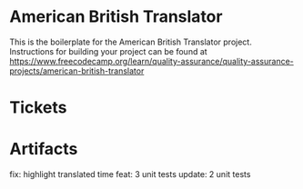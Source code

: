 # American British Translator

This is the boilerplate for the American British Translator project. Instructions for building your project can be found at https://www.freecodecamp.org/learn/quality-assurance/quality-assurance-projects/american-british-translator

# Tickets

# Artifacts 
fix: highlight translated time
feat: 3 unit tests
update: 2 unit tests